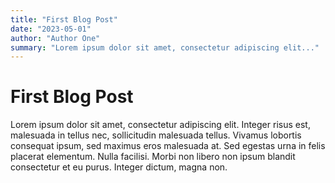 ```yaml
---
title: "First Blog Post"
date: "2023-05-01"
author: "Author One"
summary: "Lorem ipsum dolor sit amet, consectetur adipiscing elit..."
---
```


# First Blog Post

Lorem ipsum dolor sit amet, consectetur adipiscing elit. Integer risus est, malesuada in tellus nec, sollicitudin malesuada tellus. Vivamus lobortis consequat ipsum, sed maximus eros malesuada at. Sed egestas urna in felis placerat elementum. Nulla facilisi. Morbi non libero non ipsum blandit consectetur et eu purus. Integer dictum, magna non.
